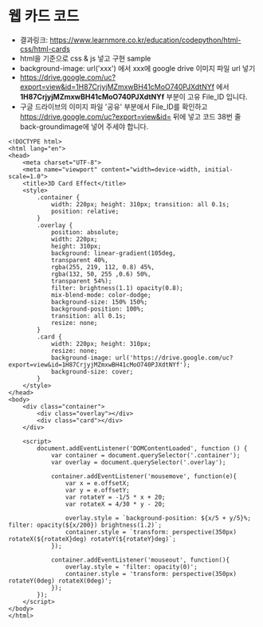 # 웹 카드 코드

* 결과링크: <https://www.learnmore.co.kr/education/codepython/html-css/html-cards>
* html을 기준으로 css & js 넣고 구현 sample
* background-image: url('xxx') 에서 xxx에 google drive 이미지 파일 url 넣기
* https://drive.google.com/uc?export=view&id=1H87CrjyjMZmxwBH41cMoO740PJXdtNYf 에서 **1H87CrjyjMZmxwBH41cMoO740PJXdtNYf** 부분이 고유 File_ID 입니다.
* 구글 드라이브의 이미지 파일 '공유' 부분에서 File_ID를 확인하고 https://drive.google.com/uc?export=view&id= 뒤에 넣고 코드 38번 줄 back-groundimage에 넣어 주세야 합니다.
  
```
<!DOCTYPE html>
<html lang="en">
<head>
    <meta charset="UTF-8">
    <meta name="viewport" content="width=device-width, initial-scale=1.0">
    <title>3D Card Effect</title>
    <style>
        .container {
            width: 220px; height: 310px; transition: all 0.1s;
            position: relative;
        }
        .overlay {
            position: absolute;
            width: 220px;
            height: 310px;
            background: linear-gradient(105deg,
            transparent 40%,
            rgba(255, 219, 112, 0.8) 45%,
            rgba(132, 50, 255 ,0.6) 50%,
            transparent 54%);
            filter: brightness(1.1) opacity(0.8);
            mix-blend-mode: color-dodge;
            background-size: 150% 150%;
            background-position: 100%;
            transition: all 0.1s;
            resize: none;
        }
        .card {
            width: 220px; height: 310px;
            resize: none;
            background-image: url('https://drive.google.com/uc?export=view&id=1H87CrjyjMZmxwBH41cMoO740PJXdtNYf');
            background-size: cover;
        }
    </style>
</head>
<body>
    <div class="container">
        <div class="overlay"></div>
        <div class="card"></div>
    </div>

    <script>
        document.addEventListener('DOMContentLoaded', function () {
            var container = document.querySelector('.container');
            var overlay = document.querySelector('.overlay');

            container.addEventListener('mousemove', function(e){
                var x = e.offsetX;
                var y = e.offsetY;
                var rotateY = -1/5 * x + 20;
                var rotateX = 4/30 * y - 20;

                overlay.style = `background-position: ${x/5 + y/5}%; filter: opacity(${x/200}) brightness(1.2)`;
                container.style = `transform: perspective(350px) rotateX(${rotateX}deg) rotateY(${rotateY}deg)`;
            });

            container.addEventListener('mouseout', function(){
                overlay.style = 'filter: opacity(0)';
                container.style = 'transform: perspective(350px) rotateY(0deg) rotateX(0deg)';
            });
        });
    </script>
</body>
</html>
```
